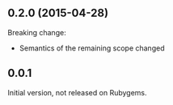 ## 0.2.0 (2015-04-28)

Breaking change:

  - Semantics of the remaining scope changed

## 0.0.1

Initial version, not released on Rubygems.

